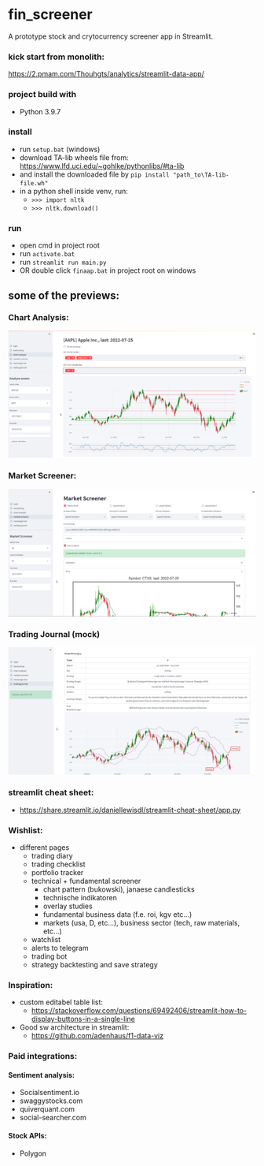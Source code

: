 # fin_screener
A prototype stock and crytocurrency screener app in Streamlit.

### kick start from monolith:
https://2.pmam.com/Thouhgts/analytics/streamlit-data-app/

### project build with
 * Python 3.9.7

### install
 * run `setup.bat` (windows)
 * download TA-lib wheels file from: https://www.lfd.uci.edu/~gohlke/pythonlibs/#ta-lib
 * and install the downloaded file by ```pip install "path_to\TA-lib-file.wh"```
 * in a python shell inside venv, run: 
   * `>>> import nltk`
   * `>>> nltk.download()`

### run
 * open cmd in project root
 * run `activate.bat`
 * run `streamlit run main.py`
 * OR double click `finaap.bat` in project root on windows

## some of the previews:
### Chart Analysis:
![img_2.png](img_2.png)
### Market Screener:
![img_3.png](img_3.png)
### Trading Journal (mock)
![img.png](img.png)


### streamlit  cheat sheet:
 * https://share.streamlit.io/daniellewisdl/streamlit-cheat-sheet/app.py

### Wishlist:
 * different pages
   * trading diary
   * trading checklist
   * portfolio tracker
   * technical + fundamental screener
     * chart pattern (bukowski), janaese candlesticks
     * technische indikatoren
     * overlay studies
     * fundamental business data (f.e. roi, kgv etc...)
     * markets (usa, D, etc...), business sector (tech, raw materials, etc...) 
   * watchlist
   * alerts to telegram
   * trading bot
   * strategy backtesting and save strategy

### Inspiration:
 * custom editabel table list:
   * https://stackoverflow.com/questions/69492406/streamlit-how-to-display-buttons-in-a-single-line
 * Good sw architecture in streamlit:
   * https://github.com/adenhaus/f1-data-viz

### Paid integrations:
#### Sentiment analysis:
* Socialsentiment.io
* swaggystocks.com
* quiverquant.com
* social-searcher.com
#### Stock APIs:
* Polygon